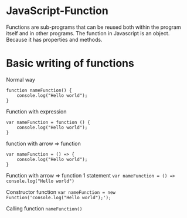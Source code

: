 # JavaScript-Function

Functions are sub-programs that can be reused both within the program itself and in other programs.
The function in Javascript is an object. Because it has properties and methods.

# Basic writing of functions

Normal way

```
function nameFunction() {
    console.log("Hello world");
}
```

Function with expression

```
var nameFunction = function () {
    console.log("Hello world");
}
```

function with arrow => function

```
var nameFunction = () => {
    console.log("Hello world");
}
```

Function with arrow => function 1 statement
`var nameFunction = () => console.log("Hello world")`

Constructor function
`var nameFunction = new Function('console.log("Hello world");');`

Calling function
`nameFunction()`
